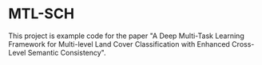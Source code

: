 # MTL-SCH
This project is example code for the paper "A Deep Multi-Task Learning Framework for Multi-level Land Cover Classification with Enhanced Cross-Level Semantic Consistency".
